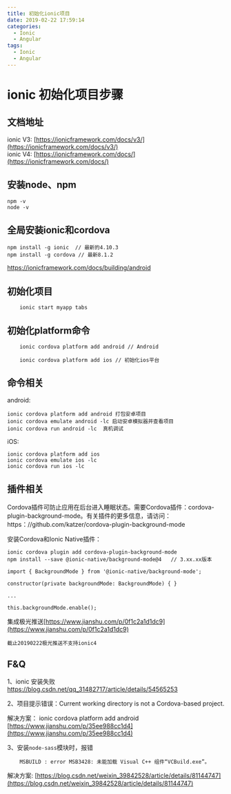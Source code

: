 ```yaml
---
title: 初始化ionic项目
date: 2019-02-22 17:59:14
categories:
  - Ionic
  - Angular
tags:
  - Ionic
  - Angular
---
```


# ionic 初始化项目步骤

## 文档地址

ionic V3: [https://ionicframework.com/docs/v3/](https://ionicframework.com/docs/v3/)  
ionic V4: [https://ionicframework.com/docs/](https://ionicframework.com/docs/)

## 安装node、npm

```code
npm -v
node -v
```

## 全局安装ionic和cordova

```code
npm install -g ionic  // 最新的4.10.3
npm install -g cordova // 最新8.1.2
```

<https://ionicframework.com/docs/building/android>

## 初始化项目

```code
    ionic start myapp tabs
```

<!-- more -->

## 初始化platform命令

```code
    ionic cordova platform add android // Android

    ionic cordova platform add ios // 初始化ios平台
```

## 命令相关

android:

```code
ionic cordova platform add android 打包安卓项目
ionic cordova emulate android -lc 启动安卓模拟器并查看项目
ionic cordova run android -lc  真机调试
```

iOS:

```code
ionic cordova platform add ios
ionic cordova emulate ios -lc
ionic cordova run ios -lc
```

## 插件相关

Cordova插件可防止应用在后台进入睡眠状态。需要Cordova插件：cordova-plugin-background-mode。有关插件的更多信息，请访问：https：//github.com/katzer/cordova-plugin-background-mode

安装Cordova和Ionic Native插件：

```code
ionic cordova plugin add cordova-plugin-background-mode
npm install --save @ionic-native/background-mode@4   // 3.xx.xx版本
```

```code
import { BackgroundMode } from '@ionic-native/background-mode';

constructor(private backgroundMode: BackgroundMode) { }

...

this.backgroundMode.enable();

```

集成极光推送[https://www.jianshu.com/p/0f1c2a1d1dc9](https://www.jianshu.com/p/0f1c2a1d1dc9)

`截止20190222极光推送不支持ionic4`

## F&Q

1、ionic 安装失败
https://blog.csdn.net/qq_31482717/article/details/54565253

2、项目提示错误：Current working directory is not a Cordova-based project.

解决方案： ionic cordova platform add android [https://www.jianshu.com/p/35ee988cc1d4](https://www.jianshu.com/p/35ee988cc1d4)

3、安装`node-sass`模块时，报错  

```code
    MSBUILD : error MSB3428: 未能加载 Visual C++ 组件“VCBuild.exe”。
```

解决方案: [https://blog.csdn.net/weixin_39842528/article/details/81144747](https://blog.csdn.net/weixin_39842528/article/details/81144747)